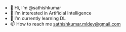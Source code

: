- 👋 Hi, I’m @sathishkumar
- 👀 I’m interested in Artificial Intelligence
- 🌱 I’m currently learning DL
- 📫 How to reach me sathishkumar.mldev@gmail.com

<!---
sathishkumar67/sathishkumar67 is a ✨ special ✨ repository because its `README.md` (this file) appears on your GitHub profile.
You can click the Preview link to take a look at your changes.
--->
